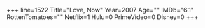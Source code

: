 +++
line=1522
Title="Love, Now"
Year=2007
Age=""
IMDb="6.1"
RottenTomatoes=""
Netflix=1
Hulu=0
PrimeVideo=0
Disney=0
+++

